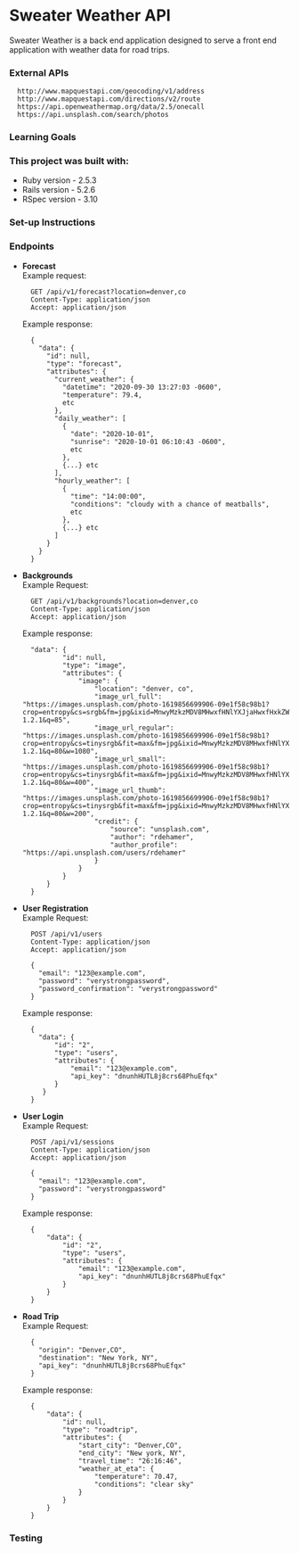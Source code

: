 # Sweater Weather API
Sweater Weather is a back end application designed to serve a front end application with weather data for road trips.

### External APIs
```
  http://www.mapquestapi.com/geocoding/v1/address
  http://www.mapquestapi.com/directions/v2/route
  https://api.openweathermap.org/data/2.5/onecall
  https://api.unsplash.com/search/photos
```
### Learning Goals

### This project was built with:

* Ruby version - 2.5.3
* Rails version - 5.2.6
* RSpec version - 3.10

### Set-up Instructions

### Endpoints

- **Forecast**  
Example request:
  ```
    GET /api/v1/forecast?location=denver,co
    Content-Type: application/json
    Accept: application/json
  ```
  
  Example response:
    ```
      {
        "data": {
          "id": null,
          "type": "forecast",
          "attributes": {
            "current_weather": {
              "datetime": "2020-09-30 13:27:03 -0600",
              "temperature": 79.4,
              etc
            },
            "daily_weather": [
              {
                "date": "2020-10-01",
                "sunrise": "2020-10-01 06:10:43 -0600",
                etc
              },
              {...} etc
            ],
            "hourly_weather": [
              {
                "time": "14:00:00",
                "conditions": "cloudy with a chance of meatballs",
                etc
              },
              {...} etc
            ]
          }
        }
      }
    ```

- **Backgrounds**  
Example Request:  
  ```
    GET /api/v1/backgrounds?location=denver,co
    Content-Type: application/json
    Accept: application/json
  ```

  Example response:  
    ```
      "data": {
              "id": null,
              "type": "image",
              "attributes": {
                  "image": {
                      "location": "denver, co",
                      "image_url_full": "https://images.unsplash.com/photo-1619856699906-09e1f58c98b1?crop=entropy&cs=srgb&fm=jpg&ixid=MnwyMzkzMDV8MHwxfHNlYXJjaHwxfHxkZW52ZXIlMkMlMjBjb3xlbnwwfHx8fDE2MjM3OTczNzk&ixlib=rb-1.2.1&q=85",
                      "image_url_regular": "https://images.unsplash.com/photo-1619856699906-09e1f58c98b1?crop=entropy&cs=tinysrgb&fit=max&fm=jpg&ixid=MnwyMzkzMDV8MHwxfHNlYXJjaHwxfHxkZW52ZXIlMkMlMjBjb3xlbnwwfHx8fDE2MjM3OTczNzk&ixlib=rb-1.2.1&q=80&w=1080",
                      "image_url_small": "https://images.unsplash.com/photo-1619856699906-09e1f58c98b1?crop=entropy&cs=tinysrgb&fit=max&fm=jpg&ixid=MnwyMzkzMDV8MHwxfHNlYXJjaHwxfHxkZW52ZXIlMkMlMjBjb3xlbnwwfHx8fDE2MjM3OTczNzk&ixlib=rb-1.2.1&q=80&w=400",
                      "image_url_thumb": "https://images.unsplash.com/photo-1619856699906-09e1f58c98b1?crop=entropy&cs=tinysrgb&fit=max&fm=jpg&ixid=MnwyMzkzMDV8MHwxfHNlYXJjaHwxfHxkZW52ZXIlMkMlMjBjb3xlbnwwfHx8fDE2MjM3OTczNzk&ixlib=rb-1.2.1&q=80&w=200",
                      "credit": {
                          "source": "unsplash.com",
                          "author": "rdehamer",
                          "author_profile": "https://api.unsplash.com/users/rdehamer"
                      }
                  }
              }
          }
      }
    ```
  
- **User Registration**  
Example Request:  
  ```
    POST /api/v1/users
    Content-Type: application/json
    Accept: application/json

    {
      "email": "123@example.com",
      "password": "verystrongpassword",
      "password_confirmation": "verystrongpassword"
    }
  ```

  Example response:  
    ```
      {
        "data": {
            "id": "2",
            "type": "users",
            "attributes": {
                "email": "123@example.com",
                "api_key": "dnunhHUTL8j8crs68PhuEfqx"
            }
         }
      }
    ```
  
- **User Login**  
Example Request:  
  ```
    POST /api/v1/sessions
    Content-Type: application/json
    Accept: application/json

    {
      "email": "123@example.com",
      "password": "verystrongpassword"
    }
  ```

  Example response:  
    ```
      {
          "data": {
              "id": "2",
              "type": "users",
              "attributes": {
                  "email": "123@example.com",
                  "api_key": "dnunhHUTL8j8crs68PhuEfqx"
              }
          }
      }
    ```
  
- **Road Trip**  
Example Request:  
  ```
    {
      "origin": "Denver,CO",
      "destination": "New York, NY",
      "api_key": "dnunhHUTL8j8crs68PhuEfqx"
    }
  ```

  Example response:  
    ```
      {
          "data": {
              "id": null,
              "type": "roadtrip",
              "attributes": {
                  "start_city": "Denver,CO",
                  "end_city": "New york, NY",
                  "travel_time": "26:16:46",
                  "weather_at_eta": {
                      "temperature": 70.47,
                      "conditions": "clear sky"
                  }
              }
          }
      }
    ```
  

### Testing
